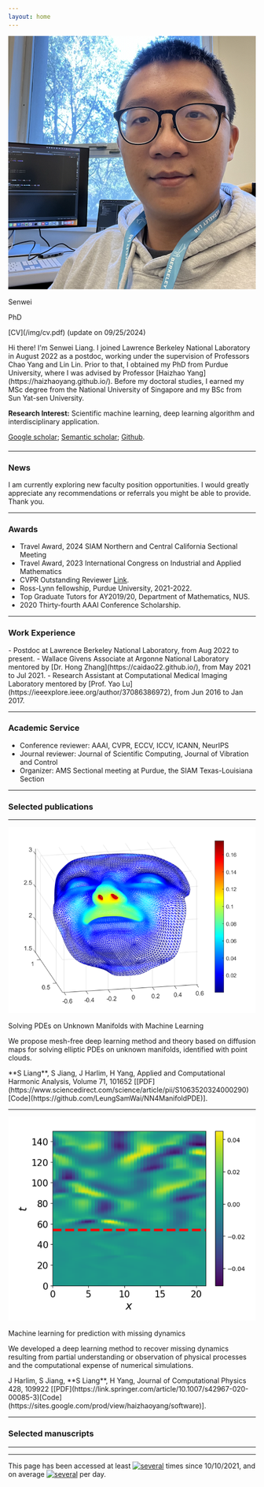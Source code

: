 ```yaml
---
layout: home
---
```


<div class="row justify-content-md-center" style="margin-bottom: 20px;">
<div class="col-md-4 col-sm-4">
<div class="text-center">
<img src="/img/photo.png" class="img-fluid my-profile-picture" alt="my picture">
<p class="my-name">Senwei</p>
<p class="my-position">PhD</p>
<p class="my-cv" markdown="1">[CV](/img/cv.pdf) (update on 09/25/2024)</p>
</div>
</div>

<div class="col-md-7 col-sm-7" markdown="1">
Hi there! I'm Senwei Liang. I joined Lawrence Berkeley National Laboratory in August 2022 as a postdoc, working under the supervision of Professors Chao Yang and Lin Lin.
Prior to that, I obtained my PhD from Purdue University, where I was advised by Professor [Haizhao Yang](https://haizhaoyang.github.io/). Before my doctoral studies, I earned my MSc degree from the National University of Singapore and my BSc from Sun Yat-sen University.

**Research Interest:** Scientific machine learning, deep learning algorithm and interdisciplinary application.

[Google scholar](https://scholar.google.com/citations?user=NLNoSBsAAAAJ&hl=zh-CN); 
[Semantic scholar](https://www.semanticscholar.org/author/Senwei-Liang/116746634);
[Github](https://github.com/LeungSamWai). 
</div>
</div>

<hr>
<h3 class="text-center">News</h3>
I am currently exploring new faculty position opportunities. I would greatly appreciate any recommendations or referrals you might be able to provide. Thank you.

<hr>

<h3 class="text-center">Awards</h3>

- Travel Award, 2024 SIAM Northern and Central California Sectional Meeting
- Travel Award, 2023 International Congress on Industrial and Applied Mathematics
- CVPR Outstanding Reviewer [Link](https://cvpr2022.thecvf.com/outstanding-reviewers).
- Ross-Lynn fellowship, Purdue University, 2021-2022.
- Top Graduate Tutors for AY2019/20, Department of Mathematics, NUS.
- 2020 Thirty-fourth AAAI Conference Scholarship.
<hr>

<h3 class="text-center">Work Experience</h3>
- Postdoc at Lawrence Berkeley National Laboratory, from Aug 2022 to present.
- Wallace Givens Associate at Argonne National Laboratory mentored by [Dr. Hong Zhang](https://caidao22.github.io/), from May 2021 to Jul 2021.
- Research Assistant at Computational Medical Imaging Laboratory mentored by [Prof. Yao Lu](https://ieeexplore.ieee.org/author/37086386972), from Jun 2016 to Jan 2017.

<hr>

<h3 class="text-center">Academic Service</h3>

- Conference reviewer: AAAI, CVPR, ECCV, ICCV, ICANN, NeurIPS
- Journal reviewer: Journal of Scientific Computing, Journal of Vibration and Control
- Organizer: AMS Sectional meeting at Purdue, the SIAM Texas-Louisiana Section

<hr>
<h3 class="text-center"> Selected publications</h3>
<hr>
<div class="row my-pub-main">
<div class="col-12 col-sm-4">
<div class="text-center">
<img src="/img/face.png" class="rounded img-fluid my-profile-picture">
</div>
</div>
<div class="col-12 col-sm-8 my-pub-r">
<p class="my-pub-heading">Solving PDEs on Unknown Manifolds with Machine Learning </p>
<p class="my-pub-summary">We propose mesh-free deep learning method and theory based on diffusion maps for solving elliptic PDEs on unknown manifolds, identified with point clouds. </p>
<div style="margin-bottom: 10px;"></div>
<p markdown="1">
**S Liang**, S Jiang, J Harlim, H Yang, Applied and Computational Harmonic Analysis, Volume 71, 101652 [[PDF](https://www.sciencedirect.com/science/article/pii/S1063520324000290) [Code](https://github.com/LeungSamWai/NN4ManifoldPDE)].
</p>
</div>
</div>
<hr>


<div class="row my-pub-main">
<div class="col-12 col-sm-4">
<div class="text-center">
<img src="/img/ks.png" class="rounded img-fluid my-profile-picture">
</div>
</div>
<div class="col-12 col-sm-8 my-pub-r">
<p class="my-pub-heading">Machine learning for prediction with missing dynamics</p>
<p class="my-pub-summary">We developed a deep learning method to recover missing dynamics resulting from partial understanding or observation of physical processes and the computational expense of numerical simulations.</p>
<div style="margin-bottom: 10px;"></div>
<p markdown="1">
J Harlim, S Jiang, **S Liang**, H Yang, Journal of Computational Physics 428, 109922 [[PDF](https://link.springer.com/article/10.1007/s42967-020-00085-3)[Code](https://sites.google.com/prod/view/haizhaoyang/software)].
</p>
</div>
</div>
<hr>


<h3 class="text-center"> Selected manuscripts</h3>
<hr>

</div>

<hr>

This page has been accessed at least
<a href="http://stuff.mit.edu/doc/counter-howto.html"><img 
src="http://stuff.mit.edu/cgi/counter/leungsamwai" alt="several"></a>
times since 10/10/2021, and on average <a href="http://stuff.mit.edu/doc/counter-howto.html"><img 
src="http://stuff.mit.edu/cgi/perday/leungsamwai" alt="several"></a> per day. 
